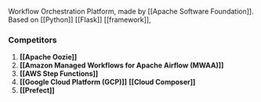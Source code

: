 
Workflow Orchestration Platform, made by [[Apache Software Foundation]].
Based on [[Python]] [[Flask]] [[framework]], 

### Competitors
1. **[[Apache Oozie]]**
2. **[[Amazon Managed Workflows for Apache Airflow (MWAA)]]**
3. **[[AWS Step Functions]]**
4. **[[Google Cloud Platform (GCP)]]** **[[Cloud Composer]]**
5. **[[Prefect]]**